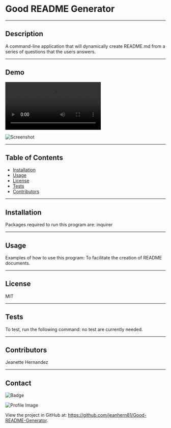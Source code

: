 
# Good README Generator 

---
## Description
A command-line application that will dynamically create README.md from a series of questions that the users answers. 

---
## Demo
![Video Demo](./assets/demo/README.webm)

![Screenshot](./assets/images/screenshot.JPG)

---
## Table of Contents
- [Installation](#installation)
- [Usage](#usage)
- [License](#license)
- [Tests](#tests)
- [Contributors](#contributors)


---
## Installation
Packages required to run this program are: 
inquirer


---
## Usage
Examples of how to use this program: 
To facilitate the creation of README documents.


---
## License
MIT


---
## Tests
To test, run the following command:
no test are currently needed.

---
## Contributors
Jeanette Hernandez

---
## Contact
    
![Badge](https://img.shields.io/badge/Github-jeanhern81-4cbbb9) 
    
![Profile Image](https://github.com/jeanhern81.png?size=60)
    
View the project in GitHub at: https://github.com/jeanhern81/Good-README-Generator.